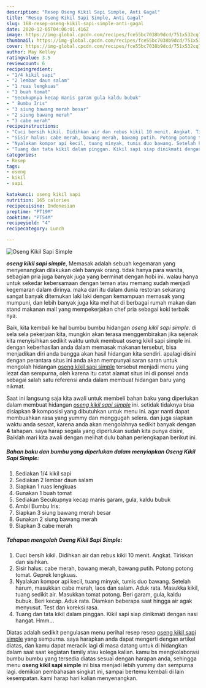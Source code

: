 ```yaml
---
description: "Resep Oseng Kikil Sapi Simple, Anti Gagal"
title: "Resep Oseng Kikil Sapi Simple, Anti Gagal"
slug: 168-resep-oseng-kikil-sapi-simple-anti-gagal
date: 2020-12-05T04:06:01.416Z
image: https://img-global.cpcdn.com/recipes/fce55bc7038b9dcd/751x532cq70/oseng-kikil-sapi-simple-foto-resep-utama.jpg
thumbnail: https://img-global.cpcdn.com/recipes/fce55bc7038b9dcd/751x532cq70/oseng-kikil-sapi-simple-foto-resep-utama.jpg
cover: https://img-global.cpcdn.com/recipes/fce55bc7038b9dcd/751x532cq70/oseng-kikil-sapi-simple-foto-resep-utama.jpg
author: May Kelley
ratingvalue: 3.5
reviewcount: 6
recipeingredient:
- "1/4 kikil sapi"
- "2 lembar daun salam"
- "1 ruas lengkuas"
- "1 buah tomat"
- "Secukupnya kecap manis garam gula kaldu bubuk"
- " Bumbu Iris"
- "3 siung bawang merah besar"
- "2 siung bawang merah"
- "3 cabe merah"
recipeinstructions:
- "Cuci bersih kikil. Didihkan air dan rebus kikil 10 menit. Angkat. Tiriskan dan sisihkan."
- "Sisir halus: cabe merah, bawang merah, bawang putih. Potong potong tomat. Geprek lengkuas."
- "Nyalakan kompor api kecil, tuang minyak, tumis duo bawang. Setelah harum, masukkan cabe merah, laos dan salam. Aduk rata. Masukka kikil, tuang sedikit air. Masukkan tomat potong. Beri garam, gula, kaldu bubuk. Beri kecap. Aduk rata. Diamkan beberapa saat hingga air agak menyusut. Test dan koreksi rasa."
- "Tuang dan tata kikil dalam pinggan. Kikil sapi siap dinikmati dengan nasi hangat. Hmm..."
categories:
- Resep
tags:
- oseng
- kikil
- sapi

katakunci: oseng kikil sapi 
nutrition: 165 calories
recipecuisine: Indonesian
preptime: "PT19M"
cooktime: "PT54M"
recipeyield: "4"
recipecategory: Lunch

---
```



![Oseng Kikil Sapi Simple](https://img-global.cpcdn.com/recipes/fce55bc7038b9dcd/751x532cq70/oseng-kikil-sapi-simple-foto-resep-utama.jpg)

<b><i>oseng kikil sapi simple</i></b>, Memasak adalah sebuah kegemaran yang menyenangkan dilakukan oleh banyak orang. tidak hanya para wanita, sebagian pria juga banyak juga yang berminat dengan hobi ini. walau hanya untuk sekedar kebersamaan dengan teman atau memang sudah menjadi kegemaran dalam dirinya. maka dari itu dalam dunia restoran sekarang sangat banyak ditemukan laki laki dengan kemampuan memasak yang mumpuni, dan lebih banyak juga kita melihat di berbagai rumah makan dan stand makanan mall yang mempekerjakan chef pria sebagai koki terbaik nya.



Baik, kita kembali ke hal bumbu bumbu hidangan <i>oseng kikil sapi simple</i>. di sela sela pekerjaan kita, mungkin akan terasa menggembirakan jika sejenak kita menyisihkan sedikit waktu untuk membuat oseng kikil sapi simple ini. dengan keberhasilan anda dalam memasak makanan tersebut, bisa menjadikan diri anda bangga akan hasil hidangan kita sendiri. apalagi disini dengan perantara situs ini anda akan mempunyai saran saran untuk mengolah hidangan <u>oseng kikil sapi simple</u> tersebut menjadi menu yang lezat dan sempurna, oleh karena itu catat alamat situs ini di ponsel anda sebagai salah satu referensi anda dalam membuat hidangan baru yang nikmat.


Saat ini langsung saja kita awali untuk membeli bahan baku yang diperlukan dalam membuat hidangan <u><i>oseng kikil sapi simple</i></u> ini. setidak tidaknya bisa disiapkan <b>9</b> komposisi yang dibutuhkan untuk menu ini. agar nanti dapat membuahkan rasa yang yummy dan menggugah selera. dan juga siapkan waktu anda sesaat, karena anda akan mengolahnya sedikit banyak dengan <b>4</b> tahapan. saya harap segala yang diperlukan sudah kita punya disini, Baiklah mari kita awali dengan melihat dulu bahan perlengkapan berikut ini.

<!--inarticleads1-->

##### Bahan baku dan bumbu yang diperlukan dalam menyiapkan Oseng Kikil Sapi Simple:

1. Sediakan 1/4 kikil sapi
1. Sediakan 2 lembar daun salam
1. Siapkan 1 ruas lengkuas
1. Gunakan 1 buah tomat
1. Sediakan Secukupnya kecap manis garam, gula, kaldu bubuk
1. Ambil  Bumbu Iris:
1. Siapkan 3 siung bawang merah besar
1. Gunakan 2 siung bawang merah
1. Siapkan 3 cabe merah




<!--inarticleads2-->

##### Tahapan mengolah Oseng Kikil Sapi Simple:

1. Cuci bersih kikil. Didihkan air dan rebus kikil 10 menit. Angkat. Tiriskan dan sisihkan.
1. Sisir halus: cabe merah, bawang merah, bawang putih. Potong potong tomat. Geprek lengkuas.
1. Nyalakan kompor api kecil, tuang minyak, tumis duo bawang. Setelah harum, masukkan cabe merah, laos dan salam. Aduk rata. Masukka kikil, tuang sedikit air. Masukkan tomat potong. Beri garam, gula, kaldu bubuk. Beri kecap. Aduk rata. Diamkan beberapa saat hingga air agak menyusut. Test dan koreksi rasa.
1. Tuang dan tata kikil dalam pinggan. Kikil sapi siap dinikmati dengan nasi hangat. Hmm...




Diatas adalah sedikit pengulasan menu perihal resep resep <u>oseng kikil sapi simple</u> yang sempurna. saya harapkan anda dapat mengerti dengan artikel diatas, dan kamu dapat meracik lagi di masa datang untuk di hidangkan dalam saat saat kegiatan family atau kolega kalian. kamu bs mengkolaborasi bumbu bumbu yang tersedia diatas sesuai dengan harapan anda, sehingga menu <b>oseng kikil sapi simple</b> ini bisa menjadi lebih yummy dan sempurna lagi. demikian pembahasan singkat ini, sampai bertemu kembali di lain kesempatan. kami harap hari kalian menyenangkan.
